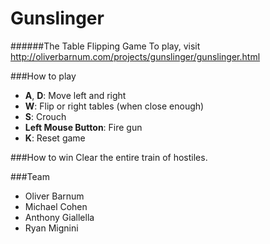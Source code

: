 # Gunslinger
######The Table Flipping Game
To play, visit http://oliverbarnum.com/projects/gunslinger/gunslinger.html

###How to play
+ **A**, **D**: Move left and right
+ **W**: Flip or right tables (when close enough)
+ **S**: Crouch
+ **Left Mouse Button**: Fire gun
+ **K**: Reset game

###How to win
Clear the entire train of hostiles. 

###Team
+ Oliver Barnum
+ Michael Cohen
+ Anthony Giallella
+ Ryan Mignini